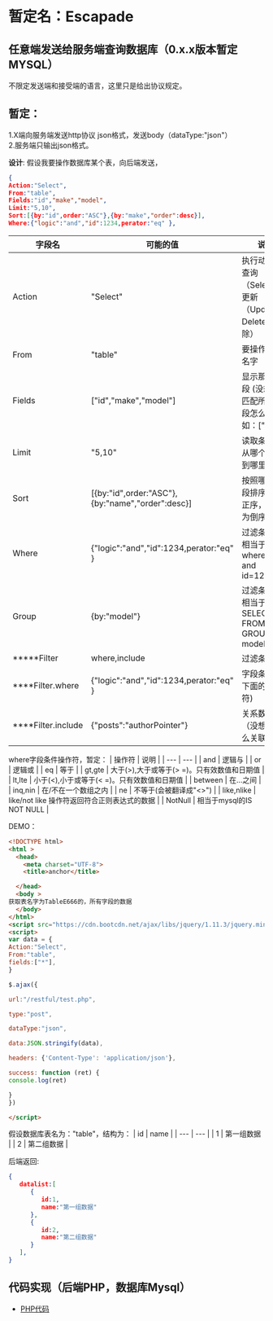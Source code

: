 # 暂定名：Escapade
## 任意端发送给服务端查询数据库（0.x.x版本暂定MYSQL）
不限定发送端和接受端的语言，这里只是给出协议规定。  

## 暂定：  
1.X端向服务端发送http协议 json格式，发送body（dataType:"json"）  
2.服务端只输出json格式。  

**设计**:
假设我要操作数据库某个表，向后端发送，

```json
{
Action:"Select",                 
From:"table",                     
Fields:"id","make","model",
Limit:"5,10",
Sort:[{by:"id",order:"ASC"},{by:"make","order":desc}],  
Where:{"logic":"and","id":1234,perator:"eq" },

```

| 字段名 | 可能的值 | 说明 |
| --- | --- | --- |
| Action | "Select" | 执行动作，查询（Select），更新（Update），Delete（删除） | 
| From | "table" | 要操作的表名字 | 
| Fields | ["id","make","model"] | 显示那些字段 (没想好：匹配所有字段怎么办 ,例如：[" * "]  | 
| Limit | "5,10" | 读取条数，从哪个开始到哪里结束 | 
| Sort| [{by:"id",order:"ASC"},{by:"name","order":desc}] | 按照哪个字段排序Asc为正序，Desc为倒序 | 
| Where | {"logic":"and","id":1234,perator:"eq" }  | 过滤条件，相当于where 1=1 and id=1233 |  
| Group | {by:"model"}  | 过滤条件，相当于SELECT * FROM table GROUP BY model; |  
| *****Filter | where,include | 过滤条件 |  
| ****Filter.where| {"logic":"and","id":1234,perator:"eq" } | 字段条件(看下面的操作符) | 
| ****Filter.include| {"posts":"authorPointer"} | 关系数据（没想好怎么关联） | 

where字段条件操作符，暂定：
| 操作符 | 说明 |
| --- | --- |
| and | 逻辑与 |
| or | 逻辑或 |
| eq | 等于 |
| gt,gte | 大于(>),大于或等于(> =)。只有效数值和日期值 |
| lt,lte | 小于(<),小于或等于(< =)。只有效数值和日期值 |
| between | 在…之间 |
| inq,nin | 在/不在一个数组之内 |
| ne | 不等于(会被翻译成"<>") |
| like,nlike | like/not like 操作符返回符合正则表达式的数据 |
| NotNull |  相当于mysql的IS NOT NULL |

DEMO：
```html
<!DOCTYPE html> 
<html > 
  <head> 
    <meta charset="UTF-8"> 
    <title>anchor</title> 

  </head> 
  <body > 
获取表名字为TableE666的，所有字段的数据
  </body> 
</html> 
<script src="https://cdn.bootcdn.net/ajax/libs/jquery/1.11.3/jquery.min.js"></script>
<script>
var data = {
Action:"Select",                 
From:"table",                     
fields:["*"],     
}

$.ajax({  

url:"/restful/test.php",

type:"post",  

dataType:"json",  

data:JSON.stringify(data),  

headers: {'Content-Type': 'application/json'},  

success: function (ret) {    
console.log(ret)

}
})   

</script>
```
假设数据库表名为："table"，结构为：
| id | name |
| --- | --- |
| 1 | 第一组数据 |
| 2 | 第二组数据 |

后端返回:
```JSON
{
   datalist:[
      {
         id:1,
         name:"第一组数据"
      },
      {
         id:2,
         name:"第二组数据"
      }
   ], 
}
```
## 代码实现（后端PHP，数据库Mysql）

- [PHP代码](/PHP)


